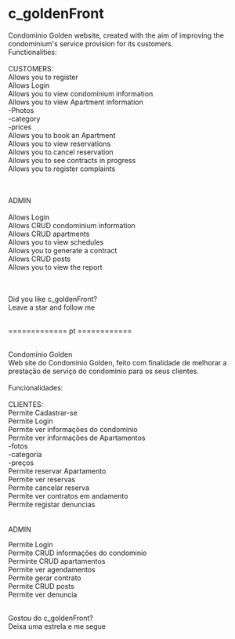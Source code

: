# c_goldenFront
Condominio Golden website, created with the aim of improving the condominium's service provision for its customers.
<br>
Functionalities:
<br><br>
CUSTOMERS:<br>
Allows you to register<br>
Allows Login<br>
Allows you to view condominium information<br>
Allows you to view Apartment information<br>
-Photos<br>
-category<br>
-prices<br>
Allows you to book an Apartment<br>
Allows you to view reservations<br>
Allows you to cancel reservation<br>
Allows you to see contracts in progress<br>
Allows you to register complaints<br>
<br><br>

ADMIN<br>
<br>
Allows Login<br>
Allows CRUD condominium information<br>
Allows CRUD apartments<br>
Allows you to view schedules<br>
Allows you to generate a contract<br>
Allows CRUD posts<br>
Allows you to view the report<br>
<br>
<br>

Did you like c_goldenFront?
<br>
Leave a star and follow me
<br>
<br>

============= pt ============ <br><br>

Condominio Golden <br>
Web site do Condominio Golden, feito com finalidade de melhorar a prestação de serviço do condominio para os seus clientes.
<br><br>
Funcionalidades:
<br><br>
CLIENTES:
<br>
Permite Cadastrar-se<br>
Permite Login<br>
Permite ver informações do condominio<br>
Permite ver informações de Apartamentos<br>
-fotos<br>
-categoria<br>
-preços<br>
Permite reservar Apartamento<br>
Permite ver reservas<br>
Permite cancelar reserva<br>
Permite ver contratos em andamento<br>
Permite registar denuncias <br>
<br><br>
ADMIN<br>

Permite Login<br>
Permite CRUD informações do condominio<br>
Perminte CRUD apartamentos<br>
Permite ver agendamentos<br>
Permite gerar contrato<br>
Permite CRUD posts<br>
Permite ver denuncia<br><br>

Gostou do c_goldenFront? <br>
Deixa uma estrela e me segue


